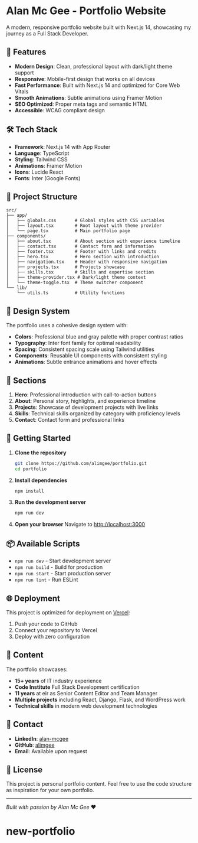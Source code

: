 # Alan Mc Gee - Portfolio Website

A modern, responsive portfolio website built with Next.js 14, showcasing my journey as a Full Stack Developer.

## 🚀 Features

- **Modern Design**: Clean, professional layout with dark/light theme support
- **Responsive**: Mobile-first design that works on all devices
- **Fast Performance**: Built with Next.js 14 and optimized for Core Web Vitals
- **Smooth Animations**: Subtle animations using Framer Motion
- **SEO Optimized**: Proper meta tags and semantic HTML
- **Accessible**: WCAG compliant design

## 🛠️ Tech Stack

- **Framework**: Next.js 14 with App Router
- **Language**: TypeScript
- **Styling**: Tailwind CSS
- **Animations**: Framer Motion
- **Icons**: Lucide React
- **Fonts**: Inter (Google Fonts)

## 📂 Project Structure

```
src/
├── app/
│   ├── globals.css       # Global styles with CSS variables
│   ├── layout.tsx        # Root layout with theme provider
│   └── page.tsx          # Main portfolio page
├── components/
│   ├── about.tsx         # About section with experience timeline
│   ├── contact.tsx       # Contact form and information
│   ├── footer.tsx        # Footer with links and credits
│   ├── hero.tsx          # Hero section with introduction
│   ├── navigation.tsx    # Header with responsive navigation
│   ├── projects.tsx      # Projects showcase
│   ├── skills.tsx        # Skills and expertise section
│   ├── theme-provider.tsx # Dark/light theme context
│   └── theme-toggle.tsx  # Theme switcher component
└── lib/
    └── utils.ts          # Utility functions
```

## 🎨 Design System

The portfolio uses a cohesive design system with:

- **Colors**: Professional blue and gray palette with proper contrast ratios
- **Typography**: Inter font family for optimal readability
- **Spacing**: Consistent spacing scale using Tailwind utilities
- **Components**: Reusable UI components with consistent styling
- **Animations**: Subtle entrance animations and hover effects

## 📱 Sections

1. **Hero**: Professional introduction with call-to-action buttons
2. **About**: Personal story, highlights, and experience timeline
3. **Projects**: Showcase of development projects with live links
4. **Skills**: Technical skills organized by category with proficiency levels
5. **Contact**: Contact form and professional links

## 🚀 Getting Started

1. **Clone the repository**
   ```bash
   git clone https://github.com/alimgee/portfolio.git
   cd portfolio
   ```

2. **Install dependencies**
   ```bash
   npm install
   ```

3. **Run the development server**
   ```bash
   npm run dev
   ```

4. **Open your browser**
   Navigate to [http://localhost:3000](http://localhost:3000)

## 📦 Available Scripts

- `npm run dev` - Start development server
- `npm run build` - Build for production
- `npm run start` - Start production server
- `npm run lint` - Run ESLint

## 🌐 Deployment

This project is optimized for deployment on [Vercel](https://vercel.com):

1. Push your code to GitHub
2. Connect your repository to Vercel
3. Deploy with zero configuration

## 📄 Content

The portfolio showcases:

- **15+ years** of IT industry experience
- **Code Institute** Full Stack Development certification
- **11 years** at eir as Senior Content Editor and Team Manager
- **Multiple projects** including React, Django, Flask, and WordPress work
- **Technical skills** in modern web development technologies

## 🤝 Contact

- **LinkedIn**: [alan-mcgee](https://www.linkedin.com/in/alan-mcgee)
- **GitHub**: [alimgee](https://github.com/alimgee)
- **Email**: Available upon request

## 📝 License

This project is personal portfolio content. Feel free to use the code structure as inspiration for your own portfolio.

---

*Built with passion by Alan Mc Gee* ❤️
# new-portfolio
